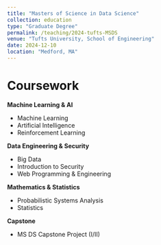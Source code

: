 ```yaml
---
title: "Masters of Science in Data Science"
collection: education
type: "Graduate Degree"
permalink: /teaching/2024-tufts-MSDS
venue: "Tufts University, School of Engineering"
date: 2024-12-10
location: "Medford, MA"
---
```


<!-- This is a description of a teaching experience. You can use markdown like any other post. -->

<!-- Grades \& Awards
====== -->

Coursework
======

**Machine Learning & AI**
- Machine Learning
- Artificial Intelligence
- Reinforcement Learning

**Data Engineering & Security**
- Big Data
- Introduction to Security
- Web Programming & Engineering

**Mathematics & Statistics**
- Probabilistic Systems Analysis
- Statistics

**Capstone**
- MS DS Capstone Project (I/II)

<!-- Thesis
====== -->